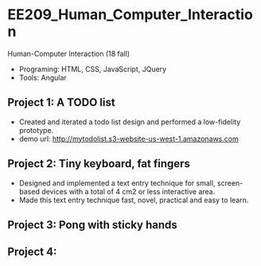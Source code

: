 # EE209_Human_Computer_Interaction
Human-Computer Interaction (18 fall)
- Programing: HTML, CSS, JavaScript, JQuery
- Tools: Angular

## Project 1: A TODO list
- Created and iterated a todo list design and performed a low-fidelity prototype.
- demo url: http://mytodolist.s3-website-us-west-1.amazonaws.com

## Project 2: Tiny keyboard, fat fingers
- Designed and implemented a text entry technique for small, screen-based devices with a total of 4 cm2 or less interactive area.
- Made this text entry technique fast, novel, practical and easy to learn.

## Project 3: Pong with sticky hands

## Project 4:
